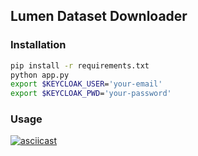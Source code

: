 ## Lumen Dataset Downloader

### Installation

```sh
pip install -r requirements.txt
python app.py
export $KEYCLOAK_USER='your-email'
export $KEYCLOAK_PWD='your-password'
```

### Usage

[![asciicast](https://asciinema.org/a/nv6ezw74GIcEBqQUzmV9CKalf.svg)](https://asciinema.org/a/nv6ezw74GIcEBqQUzmV9CKalf)
